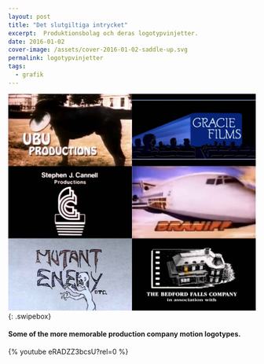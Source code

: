 ```yaml
---
layout: post
title: "Det slutgiltiga intrycket"
excerpt:  Produktionsbolag och deras logotypvinjetter.
date: 2016-01-02
cover-image: /assets/cover-2016-01-02-saddle-up.svg
permalink: logotypvinjetter
tags:
  - grafik
---
```

[![Bekanta produktionsbolaglogotyper](assets/2016-01-02-saddle-up.jpg)](assets/2016-01-02-saddle-up.jpg){: .swipebox}

#### Some of the more memorable production company motion logotypes.

{% youtube eRADZZ3bcsU?rel=0 %}

